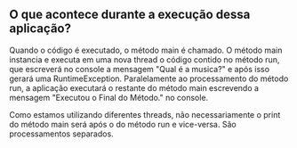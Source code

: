 ## O que acontece durante a execução dessa aplicação?

Quando o código é executado, o método main é chamado.
O método main instancia e executa em uma nova thread o código contido no método run, que escreverá no console a mensagem "Qual é a musica?" e após isso gerará uma RuntimeException.
Paralelamente ao processamento do método run, a aplicação executará o restante do método main escrevendo a mensagem "Executou o Final do Método." no console.

Como estamos utilizando diferentes threads, não necessariamente o print do método main será após o do método run e vice-versa. 
São processamentos separados.